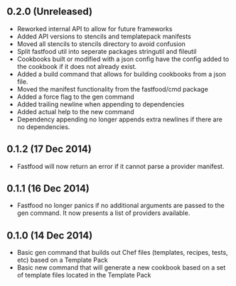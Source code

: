 ## 0.2.0 (Unreleased)

* Reworked internal API to allow for future frameworks
* Added API versions to stencils and templatepack manifests
* Moved all stencils to stencils directory to avoid confusion
* Split fastfood util into seperate packages stringutil and fileutil
* Cookbooks built or modified with a json config have the config
  added to the cookbook if it does not already exist.
* Added a build command that allows for building cookbooks from
  a json file.
* Moved the manifest functionality from the fastfood/cmd package
* Added a force flag to the gen command
* Added trailing newline when appending to dependencies
* Added actual help to the new command
* Dependency appending no longer appends extra newlines if there
  are no dependencies.

## 0.1.2 (17 Dec 2014)

* Fastfood will now return an error if it cannot parse a provider
  manifest.

## 0.1.1 (16 Dec 2014)

* Fastfood no longer panics if no additional arguments are passed
  to the gen command.  It now presents a list of providers available.

## 0.1.0 (14 Dec 2014)

* Basic gen command that builds out Chef files (templates,
  recipes, tests, etc) based on a Template Pack
* Basic new command that will generate a new cookbook based on
  a set of template files located in the Template Pack
